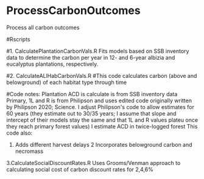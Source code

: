# ProcessCarbonOutcomes
Process all carbon outcomes


#Rscripts 

#1. CalculatePlantationCarbonVals.R
Fits models based on SSB inventory data to determine the carbon per year in 12- and 6-year albizia and eucalyptus plantations, respectively. 

#2. CalculateALlHabCarbonVals.R
#This code calculates carbon (above and belowground) of each habitat type through time 

#Code notes:
Plantation ACD is calculate is from SSB inventory data 
Primary, 1L and R is from Philipson and uses edited code originally written by 
Philipson 2020; Science. I adjust Philipson's code to allow estimates for 60 years (they
estimate out to 30/35 years; I assume that slope and intercept of their models stay the same 
and that 1L and R values plateu once they reach primary forest values)
I estimate ACD in twice-logged forest 
This code also:
1. Adds different harvest delays 
2 Incorporates belowground carbon and necromass

3.CalculateSocialDiscountRates.R
Uses Grooms/Venman approach to calculating social cost of carbon discount rates for 2,4,6%